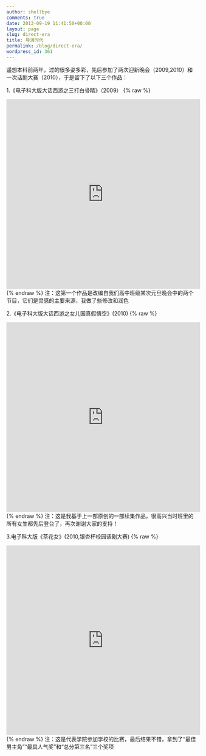 ```yaml
---
author: shellbye
comments: true
date: 2013-09-19 11:41:50+00:00
layout: page
slug: direct-era
title: 导演时代
permalink: /blog/direct-era/
wordpress_id: 361
---
```


遥想本科前两年，过的很多姿多彩，先后参加了两次迎新晚会（2009,2010）和一次话剧大赛（2010），于是留下了以下三个作品：

1.《电子科大版大话西游之三打白骨精》（2009）
{% raw %}
<iframe src="http://player.youku.com/embed/XMjA3NjAyMTEy" height="498" width="510" allowfullscreen="" frameborder="0"></iframe>
{% endraw %}
注：这第一个作品是改编自我们高中班级某次元旦晚会中的两个节目，它们是灵感的主要来源，我做了些修改和润色


2.《电子科大版大话西游之女儿国真假悟空》(2010)
{% raw %}
<iframe src="http://player.youku.com/embed/XMjI1OTExMjA4" height="498" width="510" allowfullscreen="" frameborder="0"></iframe>
{% endraw %}
注：这是我基于上一部原创的一部续集作品，很高兴当时班里的所有女生都先后登台了，再次谢谢大家的支持！


3.电子科大版《茶花女》(2010,银杏杯校园话剧大赛)
{% raw %}
<iframe src="http://player.youku.com/embed/XMjI4MzE0NTA4" height="498" width="510" allowfullscreen="" frameborder="0"></iframe>
{% endraw %}
注：这是代表学院参加学校的比赛，最后结果不错，拿到了“最佳男主角”“最具人气奖”和“总分第三名”三个奖项

